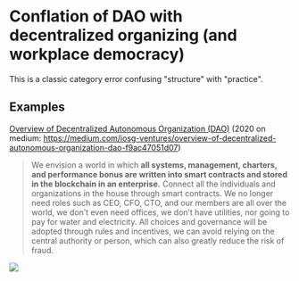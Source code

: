 # Conflation of DAO with decentralized organizing (and workplace democracy)

This is a classic category error confusing "structure" with "practice".

## Examples

[Overview of Decentralized Autonomous Organization (DAO)](https://mirror.xyz/0xd8159c4DD43FEe99FA86D0BAaCA7a9cC33334864/9_OrgL3oSGZrRn90NsnSOmzB8XvxBgR1Lsu_yqo2MYU) (2020 on medium: https://medium.com/iosg-ventures/overview-of-decentralized-autonomous-organization-dao-f9ac47051d07)

> We envision a world in which **all systems, management, charters, and performance bonus are written into smart contracts and stored in the blockchain in an enterprise.** Connect all the individuals and organizations in the house through smart contracts. We no longer need roles such as CEO, CFO, CTO, and our members are all over the world, we don’t even need offices, we don’t have utilities, nor going to pay for water and electricity. All choices and governance will be adopted through rules and incentives, we can avoid relying on the central authority or person, which can also greatly reduce the risk of fraud.

![](../assets/Pasted%20image%2020220510232314.png)

